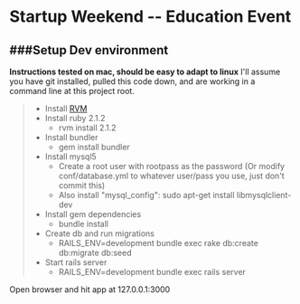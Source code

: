 Startup Weekend -- Education Event
========


###Setup Dev environment
-----
**Instructions tested on mac, should be easy to adapt to linux** I'll assume you have git installed, pulled this code down, and are working in a command line at this project root.

> - Install [RVM](http://rvm.io)
> - Install ruby 2.1.2
>   - rvm install 2.1.2 
> - Install bundler
>   - gem install bundler
> - Install mysql5
>   - Create a root user with rootpass as the password (Or modify conf/database.yml to whatever user/pass you use, 
just don't commit this)
>   - Also install "mysql_config": sudo apt-get install libmysqlclient-dev
> - Install gem dependencies
>   - bundle install
> - Create db and run migrations
>   - RAILS_ENV=development bundle exec rake db:create db:migrate db:seed
> - Start rails server
>   - RAILS_ENV=development bundle exec rails server

Open browser and hit app at 127.0.0.1:3000

